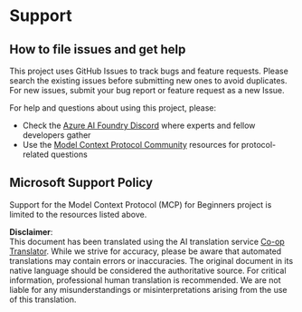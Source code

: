 <!--
CO_OP_TRANSLATOR_METADATA:
{
  "original_hash": "b3cffaf217113101e21eba532be806ea",
  "translation_date": "2025-07-13T15:20:14+00:00",
  "source_file": "SUPPORT.md",
  "language_code": "en"
}
-->
# Support

## How to file issues and get help  

This project uses GitHub Issues to track bugs and feature requests. Please search the existing issues before submitting new ones to avoid duplicates. For new issues, submit your bug report or feature request as a new Issue.

For help and questions about using this project, please:
- Check the [Azure AI Foundry Discord](https://discord.com/invite/ByRwuEEgH4) where experts and fellow developers gather
- Use the [Model Context Protocol Community](https://modelcontextprotocol.io/community/) resources for protocol-related questions

## Microsoft Support Policy  

Support for the Model Context Protocol (MCP) for Beginners project is limited to the resources listed above.

**Disclaimer**:  
This document has been translated using the AI translation service [Co-op Translator](https://github.com/Azure/co-op-translator). While we strive for accuracy, please be aware that automated translations may contain errors or inaccuracies. The original document in its native language should be considered the authoritative source. For critical information, professional human translation is recommended. We are not liable for any misunderstandings or misinterpretations arising from the use of this translation.